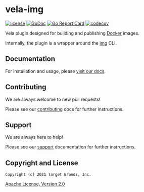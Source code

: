 # vela-img

[![license](https://img.shields.io/crates/l/gl.svg)](../LICENSE)
[![GoDoc](https://godoc.org/github.com/go-vela/vela-img?status.svg)](https://godoc.org/github.com/go-vela/vela-img)
[![Go Report Card](https://goreportcard.com/badge/go-vela/vela-img)](https://goreportcard.com/report/go-vela/vela-img)
[![codecov](https://codecov.io/gh/go-vela/vela-img/branch/master/graph/badge.svg)](https://codecov.io/gh/go-vela/vela-img)

Vela plugin designed for building and publishing [Docker](https://www.docker.com/) images.

Internally, the plugin is a wrapper around the [img](https://github.com/genuinetools/img) CLI.

## Documentation

For installation and usage, please [visit our docs](https://go-vela.github.io/docs).

## Contributing

We are always welcome to new pull requests!

Please see our [contributing](CONTRIBUTING.md) docs for further instructions.

## Support

We are always here to help!

Please see our [support](SUPPORT.md) documentation for further instructions.

## Copyright and License

```
Copyright (c) 2021 Target Brands, Inc.
```

[Apache License, Version 2.0](http://www.apache.org/licenses/LICENSE-2.0)
